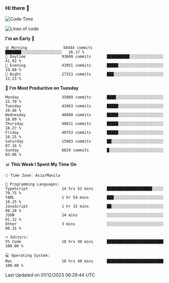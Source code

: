 ### Hi there 👋

<!--START_SECTION:waka-->
![Code Time](http://img.shields.io/badge/Code%20Time-4%2C599%20hrs%2015%20mins-blue)

![Lines of code](https://img.shields.io/badge/From%20Hello%20World%20I%27ve%20Written-101.6%20million%20lines%20of%20code-blue)

**I'm an Early 🐤** 

```text
🌞 Morning                58444 commits       ███████░░░░░░░░░░░░░░░░░░   26.17 % 
🌆 Daytime                93609 commits       ██████████░░░░░░░░░░░░░░░   41.92 % 
🌃 Evening                43951 commits       █████░░░░░░░░░░░░░░░░░░░░   19.68 % 
🌙 Night                  27313 commits       ███░░░░░░░░░░░░░░░░░░░░░░   12.23 % 
```
📅 **I'm Most Productive on Tuesday** 

```text
Monday                   35069 commits       ████░░░░░░░░░░░░░░░░░░░░░   15.70 % 
Tuesday                  43463 commits       █████░░░░░░░░░░░░░░░░░░░░   19.46 % 
Wednesday                40409 commits       █████░░░░░░░░░░░░░░░░░░░░   18.09 % 
Thursday                 40811 commits       █████░░░░░░░░░░░░░░░░░░░░   18.27 % 
Friday                   40753 commits       █████░░░░░░░░░░░░░░░░░░░░   18.25 % 
Saturday                 15983 commits       ██░░░░░░░░░░░░░░░░░░░░░░░   07.16 % 
Sunday                   6829 commits        █░░░░░░░░░░░░░░░░░░░░░░░░   03.06 % 
```


📊 **This Week I Spent My Time On** 

```text
🕑︎ Time Zone: Asia/Manila

💬 Programming Languages: 
TypeScript               14 hrs 53 mins      ████████████████████░░░░░   79.75 % 
YAML                     1 hr 54 mins        ███░░░░░░░░░░░░░░░░░░░░░░   10.25 % 
JavaScript               1 hr 32 mins        ██░░░░░░░░░░░░░░░░░░░░░░░   08.28 % 
JSON                     14 mins             ░░░░░░░░░░░░░░░░░░░░░░░░░   01.32 % 
Other                    3 mins              ░░░░░░░░░░░░░░░░░░░░░░░░░   00.35 % 

🔥 Editors: 
VS Code                  18 hrs 40 mins      █████████████████████████   100.00 % 

💻 Operating System: 
Mac                      18 hrs 40 mins      █████████████████████████   100.00 % 
```


 Last Updated on 01/12/2023 06:29:44 UTC
<!--END_SECTION:waka-->


<!--
**rad182/rad182** is a ✨ _special_ ✨ repository because its `README.md` (this file) appears on your GitHub profile.

Here are some ideas to get you started:

- 🔭 I’m currently working on ...
- 🌱 I’m currently learning ...
- 👯 I’m looking to collaborate on ...
- 🤔 I’m looking for help with ...
- 💬 Ask me about ...
- 📫 How to reach me: ...
- 😄 Pronouns: ...
- ⚡ Fun fact: ...
-->
